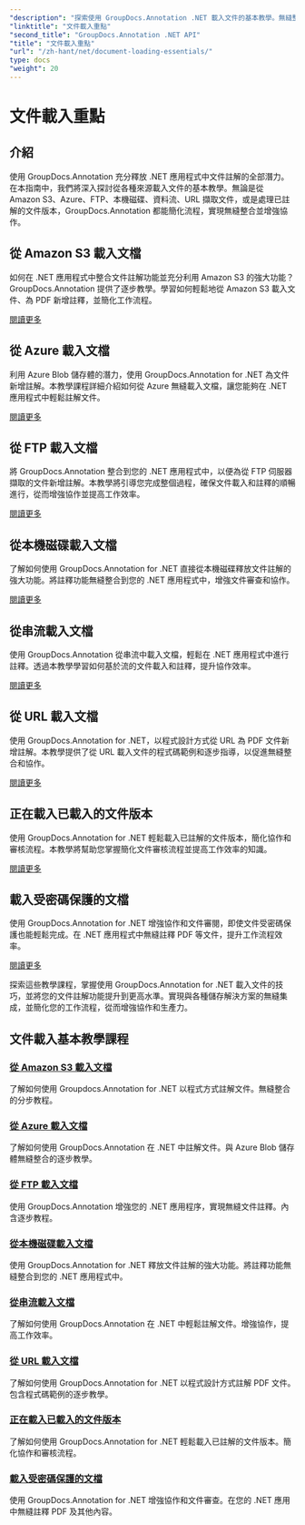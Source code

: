 ```yaml
---
"description": "探索使用 GroupDocs.Annotation .NET 載入文件的基本教學。無縫整合 Amazon S3、Azure、FTP、本機磁碟、資料流等。"
"linktitle": "文件載入重點"
"second_title": "GroupDocs.Annotation .NET API"
"title": "文件載入重點"
"url": "/zh-hant/net/document-loading-essentials/"
type: docs
"weight": 20
---
```


# 文件載入重點

## 介紹

使用 GroupDocs.Annotation 充分釋放 .NET 應用程式中文件註解的全部潛力。在本指南中，我們將深入探討從各種來源載入文件的基本教學。無論是從 Amazon S3、Azure、FTP、本機磁碟、資料流、URL 擷取文件，或是處理已註解的文件版本，GroupDocs.Annotation 都能簡化流程，實現無縫整合並增強協作。

## 從 Amazon S3 載入文檔
如何在 .NET 應用程式中整合文件註解功能並充分利用 Amazon S3 的強大功能？ GroupDocs.Annotation 提供了逐步教學。學習如何輕鬆地從 Amazon S3 載入文件、為 PDF 新增註釋，並簡化工作流程。

[閱讀更多](./load-document-from-amazon-s3/)

## 從 Azure 載入文檔
利用 Azure Blob 儲存體的潛力，使用 GroupDocs.Annotation for .NET 為文件新增註解。本教學課程詳細介紹如何從 Azure 無縫載入文檔，讓您能夠在 .NET 應用程式中輕鬆註解文件。

[閱讀更多](./load-document-from-azure/)

## 從 FTP 載入文檔
將 GroupDocs.Annotation 整合到您的 .NET 應用程式中，以便為從 FTP 伺服器擷取的文件新增註解。本教學將引導您完成整個過程，確保文件載入和註釋的順暢進行，從而增強協作並提高工作效率。

[閱讀更多](./load-document-from-ftp/)

## 從本機磁碟載入文檔
了解如何使用 GroupDocs.Annotation for .NET 直接從本機磁碟釋放文件註解的強大功能。將註釋功能無縫整合到您的 .NET 應用程式中，增強文件審查和協作。

[閱讀更多](./load-document-from-local-disk/)

## 從串流載入文檔
使用 GroupDocs.Annotation 從串流中載入文檔，輕鬆在 .NET 應用程式中進行註釋。透過本教學學習如何基於流的文件載入和註釋，提升協作效率。

[閱讀更多](./load-document-from-stream/)

## 從 URL 載入文檔
使用 GroupDocs.Annotation for .NET，以程式設計方式從 URL 為 PDF 文件新增註解。本教學提供了從 URL 載入文件的程式碼範例和逐步指導，以促進無縫整合和協作。

[閱讀更多](./load-document-from-url/)

## 正在載入已載入的文件版本
使用 GroupDocs.Annotation for .NET 輕鬆載入已註解的文件版本，簡化協作和審核流程。本教學將幫助您掌握簡化文件審核流程並提高工作效率的知識。

[閱讀更多](./loading-annotated-document-version/)

## 載入受密碼保護的文檔
使用 GroupDocs.Annotation for .NET 增強協作和文件審閱，即使文件受密碼保護也能輕鬆完成。在 .NET 應用程式中無縫註釋 PDF 等文件，提升工作流程效率。

[閱讀更多](./load-password-protected-documents/)

探索這些教學課程，掌握使用 GroupDocs.Annotation for .NET 載入文件的技巧，並將您的文件註解功能提升到更高水準。實現與各種儲存解決方案的無縫集成，並簡化您的工作流程，從而增強協作和生產力。
## 文件載入基本教學課程
### [從 Amazon S3 載入文檔](./load-document-from-amazon-s3/)
了解如何使用 Groupdocs.Annotation for .NET 以程式方式註解文件。無縫整合的分步教程。
### [從 Azure 載入文檔](./load-document-from-azure/)
了解如何使用 GroupDocs.Annotation 在 .NET 中註解文件。與 Azure Blob 儲存體無縫整合的逐步教學。
### [從 FTP 載入文檔](./load-document-from-ftp/)
使用 GroupDocs.Annotation 增強您的 .NET 應用程序，實現無縫文件註釋。內含逐步教程。
### [從本機磁碟載入文檔](./load-document-from-local-disk/)
使用 GroupDocs.Annotation for .NET 釋放文件註解的強大功能。將註釋功能無縫整合到您的 .NET 應用程式中。
### [從串流載入文檔](./load-document-from-stream/)
了解如何使用 GroupDocs.Annotation 在 .NET 中輕鬆註解文件。增強協作，提高工作效率。
### [從 URL 載入文檔](./load-document-from-url/)
了解如何使用 GroupDocs.Annotation for .NET 以程式設計方式註解 PDF 文件。包含程式碼範例的逐步教學。
### [正在載入已載入的文件版本](./loading-annotated-document-version/)
了解如何使用 GroupDocs.Annotation for .NET 輕鬆載入已註解的文件版本。簡化協作和審核流程。
### [載入受密碼保護的文檔](./load-password-protected-documents/)
使用 GroupDocs.Annotation for .NET 增強協作和文件審查。在您的 .NET 應用中無縫註釋 PDF 及其他內容。